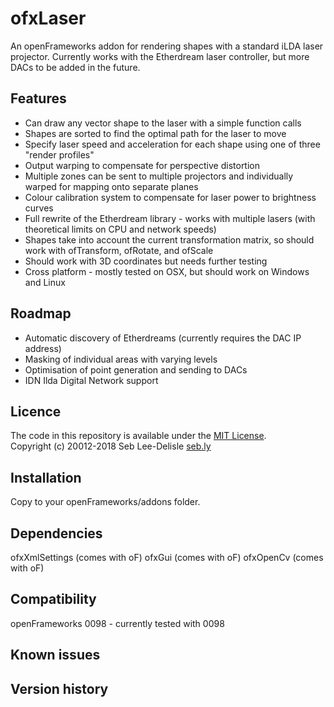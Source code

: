 ofxLaser
=========

An openFrameworks addon for rendering shapes with a standard iLDA laser projector. Currently works with the Etherdream laser controller, but more DACs to be added in the future.

Features
----------
* Can draw any vector shape to the laser with a simple function calls
* Shapes are sorted to find the optimal path for the laser to move
* Specify laser speed and acceleration for each shape using one of three "render profiles"
* Output warping to compensate for perspective distortion
* Multiple zones can be sent to multiple projectors and individually warped for mapping onto separate planes
* Colour calibration system to compensate for laser power to brightness curves
* Full rewrite of the Etherdream library - works with multiple lasers (with theoretical limits on CPU and network speeds)
* Shapes take into account the current transformation matrix, so should work with ofTransform, ofRotate, and ofScale
* Should work with 3D coordinates but needs further testing
* Cross platform - mostly tested on OSX, but should work on Windows and Linux

Roadmap
-----------
* Automatic discovery of Etherdreams (currently requires the DAC IP address)
* Masking of individual areas with varying levels
* Optimisation of point generation and sending to DACs
* IDN Ilda Digital Network support

Licence
-------
The code in this repository is available under the [MIT License](https://secure.wikimedia.org/wikipedia/en/wiki/Mit_license).  
Copyright (c) 20012-2018 Seb Lee-Delisle [seb.ly](http://seb.ly)

Installation
------------
Copy to your openFrameworks/addons folder.


Dependencies
------------
ofxXmlSettings (comes with oF)
ofxGui (comes with oF)
ofxOpenCv (comes with oF)

Compatibility
------------
openFrameworks 0098 - currently tested with 0098


Known issues
------------

Version history
------------

